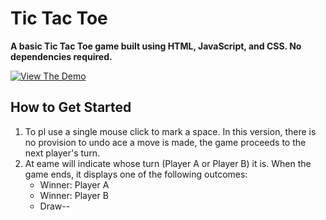 # Tic Tac Toe

**A basic Tic Tac Toe game built using HTML, JavaScript, and CSS. No dependencies required.**

[![View The Demo](https://www.mtb.com/personal/onlineservices/PublishingImages/alt-banking-button-view-demo-cs5452.jpg)](http://codepen.io/vasanthkay/pen/KVzYzG?editors=001)

## How to Get Started
1. To pl use a single mouse click to mark a space. In this version, there is no provision to undo ace a move is made, the game proceeds to the next player's turn.
2. At eame will indicate whose turn (Player A or Player B) it is. When the game ends, it displays one of the following outcomes:
   * Winner: Player A
   * Winner: Player B
   * Draw--
